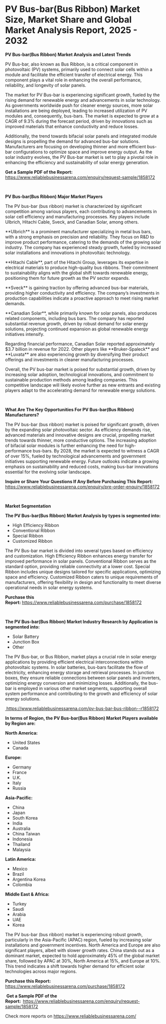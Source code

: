 <p><h1>PV Bus-bar(Bus Ribbon) Market Size, Market Share and Global Market Analysis Report, 2025 - 2032</h1></p><p><strong>PV Bus-bar(Bus Ribbon) Market Analysis and Latest Trends</strong></p>
<p><p>PV Bus-bar, also known as Bus Ribbon, is a critical component in photovoltaic (PV) systems, primarily used to connect solar cells within a module and facilitate the efficient transfer of electrical energy. This component plays a vital role in enhancing the overall performance, reliability, and longevity of solar panels.</p><p>The market for PV Bus-bar is experiencing significant growth, fueled by the rising demand for renewable energy and advancements in solar technology. As governments worldwide push for cleaner energy sources, more solar installations are being deployed, leading to increased utilization of PV modules and, consequently, bus-bars. The market is expected to grow at a CAGR of 9.3% during the forecast period, driven by innovations such as improved materials that enhance conductivity and reduce losses.</p><p>Additionally, the trend towards bifacial solar panels and integrated module designs is propelling the demand for advanced bus-bar solutions. Manufacturers are focusing on developing thinner and more efficient bus-bar configurations to optimize space and improve energy output. As the solar industry evolves, the PV Bus-bar market is set to play a pivotal role in enhancing the efficiency and sustainability of solar energy generation.</p></p>
<p><strong>Get a Sample PDF of the Report:&nbsp;</strong> <a href="https://www.reliablebusinessarena.com/enquiry/request-sample/1858172?utm_campaign=3498&utm_medium=2&utm_source=Github&utm_content=ia&utm_term=03042025&utm_id=pv-bus-barbus-ribbon">https://www.reliablebusinessarena.com/enquiry/request-sample/1858172</a></p>
<p>&nbsp;</p>
<p><strong>PV Bus-bar(Bus Ribbon) Major Market Players</strong></p>
<p><p>The PV bus-bar (bus ribbon) market is characterized by significant competition among various players, each contributing to advancements in solar cell efficiency and manufacturing processes. Key players include Ulbrich, Hitachi Cable, Sveck, and Canadian Solar, among others.</p><p>**Ulbrich** is a prominent manufacturer specializing in metal bus bars, with a strong emphasis on precision and reliability. They focus on R&D to improve product performance, catering to the demands of the growing solar industry. The company has experienced steady growth, fueled by increased solar installations and innovations in photovoltaic technology.</p><p>**Hitachi Cable**, part of the Hitachi Group, leverages its expertise in electrical materials to produce high-quality bus ribbons. Their commitment to sustainability aligns with the global shift towards renewable energy, positioning them for future growth as the PV sector expands.</p><p>**Sveck** is gaining traction by offering advanced bus-bar materials, providing higher conductivity and efficiency. The company’s investments in production capabilities indicate a proactive approach to meet rising market demands.</p><p>**Canadian Solar**, while primarily known for solar panels, also produces related components, including bus bars. The company has reported substantial revenue growth, driven by robust demand for solar energy solutions, projecting continued expansion as global renewable energy initiatives intensify.</p><p>Regarding financial performance, Canadian Solar reported approximately $3.7 billion in revenue for 2022. Other players like **Bruker-Spaleck** and **Luvata** are also experiencing growth by diversifying their product offerings and investments in cleaner manufacturing processes.</p><p>Overall, the PV bus-bar market is poised for substantial growth, driven by increasing solar adoption, technological innovations, and commitment to sustainable production methods among leading companies. This competitive landscape will likely evolve further as new entrants and existing players adapt to the accelerating demand for renewable energy solutions.</p></p>
<p>&nbsp;</p>
<p><strong>What Are The Key Opportunities For PV Bus-bar(Bus Ribbon) Manufacturers?</strong></p>
<p><p>The PV bus-bar (bus ribbon) market is poised for significant growth, driven by the expanding solar photovoltaic sector. As efficiency demands rise, advanced materials and innovative designs are crucial, propelling market trends towards thinner, more conductive options. The increasing adoption of bifacial solar modules is further enhancing the need for high-performance bus-bars. By 2028, the market is expected to witness a CAGR of over 15%, fueled by technological advancements and government initiatives supporting renewable energy. Future outlooks indicate a growing emphasis on sustainability and reduced costs, making bus-bar innovations essential for the evolving solar landscape.</p></p>
<p><strong>Inquire or Share Your Questions If Any Before Purchasing This Report:</strong> <a href="https://www.reliablebusinessarena.com/enquiry/pre-order-enquiry/1858172?utm_campaign=3498&utm_medium=2&utm_source=Github&utm_content=ia&utm_term=03042025&utm_id=pv-bus-barbus-ribbon">https://www.reliablebusinessarena.com/enquiry/pre-order-enquiry/1858172</a></p>
<p>&nbsp;</p>
<p><strong>Market Segmentation</strong></p>
<p><strong>The PV Bus-bar(Bus Ribbon) Market Analysis by types is segmented into:</strong></p>
<p><ul><li>High Efficiency Ribbon</li><li>Conventional Ribbon</li><li>Special Ribbon</li><li>Customized Ribbon</li></ul></p>
<p><p>The PV Bus-bar market is divided into several types based on efficiency and customization. High Efficiency Ribbon enhances energy transfer for improved performance in solar panels. Conventional Ribbon serves as the standard option, providing reliable connectivity at a lower cost. Special Ribbon includes unique designs tailored for specific applications, optimizing space and efficiency. Customized Ribbon caters to unique requirements of manufacturers, offering flexibility in design and functionality to meet diverse operational needs in solar energy systems.</p></p>
<p><strong>Purchase this Report:&nbsp;</strong><a href="https://www.reliablebusinessarena.com/purchase/1858172?utm_campaign=3498&utm_medium=2&utm_source=Github&utm_content=ia&utm_term=03042025&utm_id=pv-bus-barbus-ribbon">https://www.reliablebusinessarena.com/purchase/1858172</a></p>
<p>&nbsp;</p>
<p><strong>The PV Bus-bar(Bus Ribbon) Market Industry Research by Application is segmented into:</strong></p>
<p><ul><li>Solar Battery</li><li>Junction Box</li><li>Other</li></ul></p>
<p><p>The PV Bus-bar, or Bus Ribbon, market plays a crucial role in solar energy applications by providing efficient electrical interconnections within photovoltaic systems. In solar batteries, bus-bars facilitate the flow of electricity, enhancing energy storage and retrieval processes. In junction boxes, they ensure reliable connections between solar panels and inverters, optimizing energy conversion and minimizing losses. Additionally, the bus-bar is employed in various other market segments, supporting overall system performance and contributing to the growth and efficiency of solar energy solutions.</p></p>
<p><a href="https://www.reliablebusinessarena.com/pv-bus-bar-bus-ribbon--r1858172?utm_campaign=3498&utm_medium=2&utm_source=Github&utm_content=ia&utm_term=03042025&utm_id=pv-bus-barbus-ribbon">&nbsp;https://www.reliablebusinessarena.com/pv-bus-bar-bus-ribbon--r1858172</a></p>
<p><strong>In terms of Region, the PV Bus-bar(Bus Ribbon) Market Players available by Region are:</strong></p>
<p>
    <p> <strong> North America: </strong>
        <ul>
            <li>United States</li>
            <li>Canada</li>
        </ul>
        </p> 
    <p> <strong> Europe: </strong>
        <ul>
            <li>Germany</li>
            <li>France</li>
            <li>U.K.</li>
            <li>Italy</li>
            <li>Russia</li>
        </ul>
        </p> 
    <p> <strong> Asia-Pacific: </strong>
        <ul>
            <li>China</li>
            <li>Japan</li>
            <li>South Korea</li>
            <li>India</li>
            <li>Australia</li>
            <li>China Taiwan</li>
            <li>Indonesia</li>
            <li>Thailand</li>
            <li>Malaysia</li>
        </ul>
        </p> 
    <p> <strong> Latin America: </strong>
        <ul>
            <li>Mexico</li>
            <li>Brazil</li>
            <li>Argentina Korea</li>
            <li>Colombia</li>
        </ul>
        </p> 
    <p> <strong> Middle East & Africa: </strong>
        <ul>
            <li>Turkey</li>
            <li>Saudi</li>
            <li>Arabia</li>
            <li>UAE</li>
            <li>Korea</li>
        </ul>
    </p>
    </p>
<p><p>The PV bus-bar (bus ribbon) market is experiencing robust growth, particularly in the Asia-Pacific (APAC) region, fueled by increasing solar installations and government incentives. North America and Europe are also significant players, albeit with slower growth rates. China stands out as a dominant market, expected to hold approximately 45% of the global market share, followed by APAC at 30%, North America at 15%, and Europe at 10%. This trend indicates a shift towards higher demand for efficient solar technologies across major regions.</p></p>
<p><strong>Purchase this Report: </strong><a href="https://www.reliablebusinessarena.com/purchase/1858172?utm_campaign=3498&utm_medium=2&utm_source=Github&utm_content=ia&utm_term=03042025&utm_id=pv-bus-barbus-ribbon">https://www.reliablebusinessarena.com/purchase/1858172</a></p>
<p>&nbsp;<strong>Get a Sample PDF of the Report:&nbsp;&nbsp;</strong><a href="https://www.reliablebusinessarena.com/enquiry/request-sample/1858172?utm_campaign=3498&utm_medium=2&utm_source=Github&utm_content=ia&utm_term=03042025&utm_id=pv-bus-barbus-ribbon">https://www.reliablebusinessarena.com/enquiry/request-sample/1858172</a></p>
<p><strong></strong></p>
<p>Check more reports on <a href="https://www.reliablebusinessarena.com/?utm_campaign=3498&utm_medium=2&utm_source=Github&utm_content=ia&utm_term=03042025&utm_id=pv-bus-barbus-ribbon">https://www.reliablebusinessarena.com/</a></p>